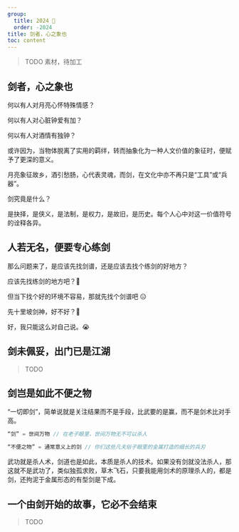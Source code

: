 ```yaml
---
group:
  title: 2024 🐲
  order: -2024
title: 剑者，心之象也
toc: content
---
```


> TODO 素材，待加工

## 剑者，心之象也

何以有人对月亮心怀特殊情感？

何以有人对心脏钟爱有加？

何以有人对酒情有独钟？

或许因为，当物体脱离了实用的羁绊，转而抽象化为一种人文价值的象征时，便赋予了更深的意义。

月亮象征故乡，酒引愁肠，心代表灵魂，而剑，在文化中亦不再只是“工具”或“兵器”。

剑究竟是什么？

是抉择，是侠义，是法制，是权力，是故旧，是历史。每个人心中对这一价值符号的诠释各异。

## 人若无名，便要专心练剑

那么问题来了，是应该先找剑谱，还是应该去找个练剑的好地方？

应该先找练剑的地方吧？🐶

但当下找个好的环境不容易，那就先找个剑谱吧 😑

先十里坡剑神，好不好？🤔

好，我只能这么对自己说。😭

## 剑未佩妥，出门已是江湖

> TODO

## 剑岂是如此不便之物

“一切即剑”，简单说就是关注结果而不是手段，比武要的是赢，而不是剑术比对手高。

```js
“剑” = 世间万物 // 在老子眼里，世间万物无不可以杀人

“不便之物” = 通常意义上的剑 // 你们这些凡夫俗子眼里的金属打造的细长的兵刃
```

武功就是杀人术，剑道也是如此，本质是杀人的技术。如果没有剑就没法杀人，那这就不是武功了，类似独孤求败，草木飞石，只要我能用剑术的原理杀人的，都是剑，还拘泥于金属形态的有型剑是下成。

## 一个由剑开始的故事，它必不会结束

> TODO
